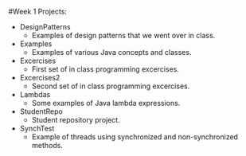#Week 1 Projects:
+ DesignPatterns
  + Examples of design patterns that we went over in class.
+ Examples
  + Examples of various Java concepts and classes.
+ Excercises
  + First set of in class programming excercises.
+ Excercises2
  + Second set of in class programming excercises.
+ Lambdas
  + Some examples of Java lambda expressions.
+ StudentRepo
  + Student repository project.
+ SynchTest
  + Example of threads using synchronized and non-synchronized methods.
